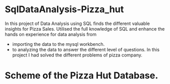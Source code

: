# SqlDataAnalysis-Pizza_hut
In this project of Data Analysis using SQL finds the different valuable insights for Pizza Sales.
Utilised the full knowledge of SQL and enhance the hands on experience for data analysis from 
  - importing the data to the mysql workbench.
  - to analyzing the data to answer the different level of questions.
In this project I had solved the different problems of pizza company.

# Scheme of the Pizza Hut Database.
